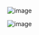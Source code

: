 ![image](https://user-images.githubusercontent.com/55220866/210817466-c3121226-fa41-4b04-8095-60fda56b1248.png)

![image](https://user-images.githubusercontent.com/55220866/210817220-6fafd942-5190-403d-9ec2-c7d9840d2d51.png)









